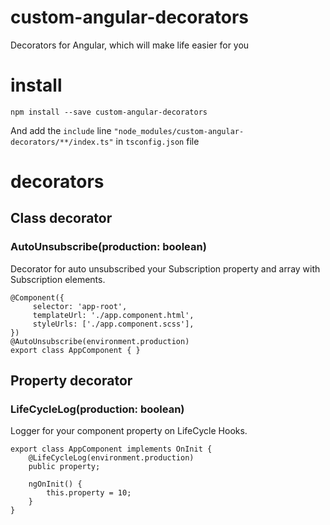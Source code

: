 # custom-angular-decorators
Decorators for Angular, which will make life easier for you

# install
`npm install --save custom-angular-decorators`
   
And add the `include` line `"node_modules/custom-angular-decorators/**/index.ts"` in `tsconfig.json` file

# decorators

## Class decorator
### AutoUnsubscribe(production: boolean)
Decorator for auto unsubscribed your Subscription property and array with Subscription elements.
```
@Component({
     selector: 'app-root',
     templateUrl: './app.component.html',
     styleUrls: ['./app.component.scss'],
})
@AutoUnsubscribe(environment.production)
export class AppComponent { }
```  


## Property decorator
### LifeCycleLog(production: boolean)
Logger for your component property on LifeCycle Hooks.  

```
export class AppComponent implements OnInit {
    @LifeCycleLog(environment.production)
    public property;
    
    ngOnInit() {
        this.property = 10;
    }
}
```